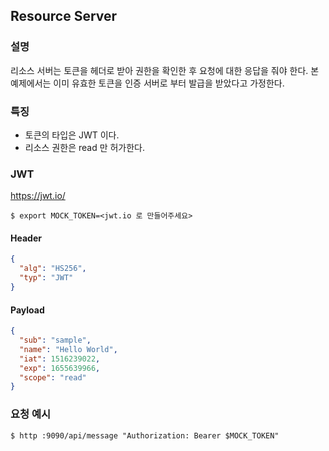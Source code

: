 ## Resource Server

### 설명
리소스 서버는 토큰을 헤더로 받아 권한을 확인한 후 요청에 대한 응답을 줘야 한다.
본 예제에서는 이미 유효한 토큰을 인증 서버로 부터 발급을 받았다고 가정한다.

### 특징
- 토큰의 타입은 JWT 이다.
- 리소스 권한은 read 만 허가한다.

### JWT
https://jwt.io/
```shell
$ export MOCK_TOKEN=<jwt.io 로 만들어주세요>
```
#### Header
```json
{
  "alg": "HS256",
  "typ": "JWT"
}
```
#### Payload
```json
{
  "sub": "sample",
  "name": "Hello World",
  "iat": 1516239022,
  "exp": 1655639966,
  "scope": "read"
}
```
### 요청 예시
```shell
$ http :9090/api/message "Authorization: Bearer $MOCK_TOKEN"
```